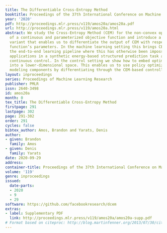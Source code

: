 ```yaml
---
title: The Differentiable Cross-Entropy Method
booktitle: Proceedings of the 37th International Conference on Machine Learning
year: '2020'
pdf: http://proceedings.mlr.press/v119/amos20a/amos20a.pdf
url: http://proceedings.mlr.press/v119/amos20a.html
abstract: We study the Cross-Entropy Method (CEM) for the non-convex optimization
  of a continuous and parameterized objective function and introduce a differentiable
  variant that enables us to differentiate the output of CEM with respect to the objective
  function’s parameters. In the machine learning setting this brings CEM inside of
  the end-to-end learning pipeline where this has otherwise been impossible. We show
  applications in a synthetic energy-based structured prediction task and in non-convex
  continuous control. In the control setting we show how to embed optimal action sequences
  into a lower-dimensional space. This enables us to use policy optimization to fine-tune
  modeling components by differentiating through the CEM-based controller.
layout: inproceedings
series: Proceedings of Machine Learning Research
publisher: PMLR
issn: 2640-3498
id: amos20a
month: 0
tex_title: The Differentiable Cross-Entropy Method
firstpage: 291
lastpage: 302
page: 291-302
order: 291
cycles: false
bibtex_author: Amos, Brandon and Yarats, Denis
author:
- given: Brandon
  family: Amos
- given: Denis
  family: Yarats
date: 2020-09-29
address: 
container-title: Proceedings of the 37th International Conference on Machine Learning
volume: '119'
genre: inproceedings
issued:
  date-parts:
  - 2020
  - 9
  - 29
software: https://github.com/facebookresearch/dcem
extras:
- label: Supplementary PDF
  link: http://proceedings.mlr.press/v119/amos20a/amos20a-supp.pdf
# Format based on citeproc: http://blog.martinfenner.org/2013/07/30/citeproc-yaml-for-bibliographies/
---
```

